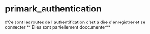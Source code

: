 # primark_authentication
#Ce sont les routes de l'authentification c'est a dire s'enregistrer et se connecter 
** Elles sont partiellement doccumenter**
